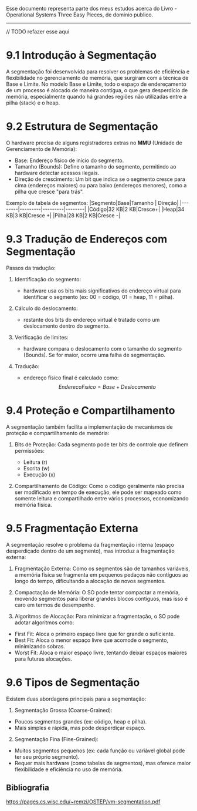 Esse documento representa parte dos meus estudos acerca do Livro - Operational Systems  Three Easy Pieces, de dominio publico.

---

// TODO refazer esse aqui

# 9.1 Introdução à Segmentação

A segmentação foi desenvolvida para resolver os problemas de eficiência e flexibilidade no gerenciamento de memória, que surgiram com a técnica de Base e Limite. No modelo Base e Limite, todo o espaço de endereçamento de um processo é alocado de maneira contígua, o que gera desperdício de memória, especialmente quando há grandes regiões não utilizadas entre a pilha (stack) e o heap.

# 9.2 Estrutura de Segmentação
O hardware precisa de alguns registradores extras no __MMU__ (Unidade de Gerenciamento de Memória):

- Base: Endereço físico de início do segmento.
- Tamanho (Bounds): Define o tamanho do segmento, permitindo ao hardware detectar acessos ilegais.
- Direção de crescimento: Um bit que indica se o segmento cresce para cima (endereços maiores) ou para baixo (endereços menores), como a pilha que cresce "para trás".

Exemplo de tabela de segmentos:
|Segmento|Base|Tamanho | Direção|
|--------|---------|---------|--------|
|Código|32 KB|2 KB|Cresce+|
|Heap|34 KB|3 KB|Cresce +|
|Pilha|28 KB|2 KB|Cresce -|

# 9.3 Tradução de Endereços com Segmentação

Passos da tradução:

1. Identificação do segmento:
    - hardware usa os bits mais significativos do endereço virtual para identificar o segmento (ex: 00 = código, 01 = heap, 11 = pilha).

2. Cálculo do deslocamento:
    - restante dos bits do endereço virtual é tratado como um deslocamento dentro do segmento.

3. Verificação de limites:
    - hardware compara o deslocamento com o tamanho do segmento (Bounds). Se for maior, ocorre uma falha de segmentação.

4. Tradução:
    - endereço físico final é calculado como:
$$Endereco Fısico= Base +Deslocamento$$

# 9.4 Proteção e Compartilhamento

A segmentação também facilita a implementação de mecanismos de proteção e compartilhamento de memória:

1. Bits de Proteção:
Cada segmento pode ter bits de controle que definem permissões:
    - Leitura (r)
    - Escrita (w)
    - Execução (x)

2. Compartilhamento de Código:
Como o código geralmente não precisa ser modificado em tempo de execução, ele pode ser mapeado como somente leitura e compartilhado entre vários processos, economizando memória física.

# 9.5 Fragmentação Externa

A segmentação resolve o problema da fragmentação interna (espaço desperdiçado dentro de um segmento), mas introduz a fragmentação externa:

1. Fragmentação Externa:
Como os segmentos são de tamanhos variáveis, a memória física se fragmenta em pequenos pedaços não contíguos ao longo do tempo, dificultando a alocação de novos segmentos.

2. Compactação de Memória:
O SO pode tentar compactar a memória, movendo segmentos para liberar grandes blocos contíguos, mas isso é caro em termos de desempenho.

3. Algoritmos de Alocação:
Para minimizar a fragmentação, o SO pode adotar algoritmos como:
  - First Fit: Aloca o primeiro espaço livre que for grande o suficiente.
  - Best Fit: Aloca o menor espaço livre que acomode o segmento, minimizando sobras.
  - Worst Fit: Aloca o maior espaço livre, tentando deixar espaços maiores para futuras alocações.

# 9.6 Tipos de Segmentação

Existem duas abordagens principais para a segmentação:

1. Segmentação Grossa (Coarse-Grained):
  - Poucos segmentos grandes (ex: código, heap e pilha).
  - Mais simples e rápida, mas pode desperdiçar espaço.

2. Segmentação Fina (Fine-Grained):
  - Muitos segmentos pequenos (ex: cada função ou variável global pode ter seu próprio segmento).
  - Requer mais hardware (como tabelas de segmentos), mas oferece maior flexibilidade e eficiência no uso de memória.


## Bibliografia
https://pages.cs.wisc.edu/~remzi/OSTEP/vm-segmentation.pdf
